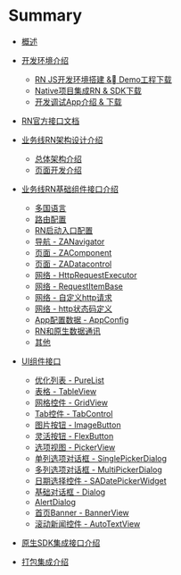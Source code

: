 # Summary

* [概述](./README.md)
* [开发环境介绍]()
   * [RN JS开发环境搭建 & Demo工程下载](./downdesc/reactnative.md)
   * [Native项目集成RN & SDK下载](./downdesc/native.md)
   * [开发调试App介绍 & 下载](./downdesc/rnbrowser.md)
* [RN官方接口文档](./apidesc/apidesc-fb.md)
* [业务线RN架构设计介绍]()
   * [总体架构介绍](./apidesc/rn-archi/rn-archi.md)
   * [页面开发介绍](./apidesc/rn-archi/rn-archi-page.md)
* [业务线RN基础组件接口介绍]()
   * [多国语言](./apidesc/rn-base/language.md)
   * [路由配置](./apidesc/rn-base/routeconfig.md)
   * [RN启动入口配置](./apidesc/rn-base/entryconfig.md)
   * [导航 - ZANavigator](./apidesc/rn-base/zanavigator.md)
   * [页面 - ZAComponent](./apidesc/rn-base/zacomponent.md)
   * [页面 - ZADatacontrol](./apidesc/rn-base/zadatacontrol.md)
   * [网络 - HttpRequestExecutor](./apidesc/rn-base/httprequestexecutor.md)
   * [网络 - RequestItemBase](./apidesc/rn-base/requestitembase.md)
   * [网络 - 自定义http请求](./apidesc/rn-base/httprequestitemdemo.md)
   * [网络 - http状态码定义](./apidesc/rn-base/httpresultcodes.md)
   * [App配置数据 - AppConfig](./apidesc/rn-base/appconfig.md)
   * [RN和原生数据通讯](./apidesc/rn-base/nativeinterface.md)
   * [其他](./apidesc/rn-base/others.md)

* [UI组件接口]()
   * [优化列表 - PureList](./apidesc/rn-widgets/purelist.md)
   * [表格 - TableView](./apidesc/rn-widgets/tableview.md)
   * [网格控件 - GridView](./apidesc/rn-widgets/gridview.md)
   * [Tab控件 - TabControl](./apidesc/rn-widgets/tabcontrol.md)
   * [图片按钮 - ImageButton](./apidesc/rn-widgets/imagebutton.md)
   * [灵活按钮 - FlexButton](./apidesc/rn-widgets/flexbutton.md)
   * [选项视图 - PickerView](./apidesc/rn-widgets/pickerview.md)
   * [单列选项对话框 - SinglePickerDialog](./apidesc/rn-widgets/singlepickerdialog.md)
   * [多列选项对话框 - MultiPickerDialog](./apidesc/rn-widgets/multipickerdialog.md)
   * [日期选择控件 - SADatePickerWidget](./apidesc/rn-widgets/sadatepickerwidget.md)
   * [基础对话框 - Dialog](./apidesc/rn-widgets/dialog.md)
   * [AlertDialog](./apidesc/rn-widgets/alertdialog.md)
   * [首页Banner - BannerView](./apidesc/rn-widgets/bannerview.md)
   * [滚动新闻控件 - AutoTextView](./apidesc/rn-widgets/autotextview.md)

* [原生SDK集成接口介绍](./apidesc/native/apidesc-native.md)
* [打包集成介绍](./apidesc/release/bundle.md)

